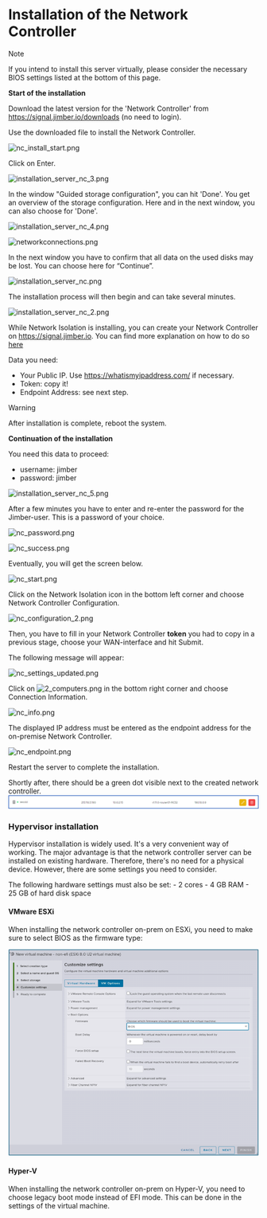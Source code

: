 # Installation of the Network Controller

> [!Note]
> If you intend to install this server virtually, please consider the necessary BIOS settings listed at the bottom of this page.


**Start of the installation**

Download the latest version for the 'Network Controller' from https://signal.jimber.io/downloads (no need to login).

Use the downloaded file to install the Network Controller. 

![nc_install_start.png](/nc_install_start.png ':size=500')

Click on Enter.

![installation_server_nc_3.png](/installation_server_nc_3.png ':size=500')

In the window "Guided storage configuration", you can hit 'Done'. You get an overview of the storage configuration. Here and in the next window, you can also choose for 'Done'. 

![installation_server_nc_4.png](/installation_server_nc_4.png ':size=500')


![networkconnections.png](/networkconnections.png ':size=500')



<!-- Then you will see a window with the message “Confirm destructive action”. This is a warning that all data on the used disks will be lost. Only in case of starting this process by mistake, you can choose here for “Continue”. -->

In the next window you have to confirm that all data on the used disks may be lost. You can choose here for “Continue”. 

![installation_server_nc.png](/installation_server_nc.png ':size=500')

The installation process will then begin and can take several minutes.

![installation_server_nc_2.png](/installation_server_nc_2.png ':size=500')

While Network Isolation is installing,  you can create your Network Controller on https://signal.jimber.io.  You can find more explanation on how to do so [here](https://docs.jimber.io/#/./devices/networkcontrollers/networkcontrollers)

Data you need:
- Your Public IP. Use https://whatismyipaddress.com/ if necessary. 
- Token: copy it!
- Endpoint Address: see next step.

> [!WARNING]
> After installation is complete, reboot the system.

**Continuation of the installation**

You need this data to proceed:
- username: jimber
- password: jimber

![installation_server_nc_5.png](/installation_server_nc_5.png ':size=500')


<!-- Now, you get the message “Welcome to Jimber NC”.

![welcome_to_jimber_nc.png](/welcome_to_jimber_nc.png ':size=500')
Choose the second option: “Configure Network Controller” and enter the name of your company. 

Attention, this data is case-sensitive.  -->

After a few minutes you have to enter and re-enter the password for the Jimber-user. This is a password of your choice.

![nc_password.png](/nc_password.png ':size=400')

![nc_success.png](/nc_success.png ':size=400')

Eventually, you will get the screen below.

![nc_start.png](/nc_start.png ':size=500')

Click on the Network Isolation icon in the bottom left corner and choose Network Controller Configuration.

![nc_configuration_2.png](/nc_configuration_2.png ':size=500')


Then, you have to fill in your Network Controller **token** you had to copy in a previous stage, choose your WAN-interface and hit Submit.

The following message will appear:

![nc_settings_updated.png](/nc_settings_updated.png ':size=400')

Click on ![2_computers.png](/2_computers.png ':size=50') in the bottom right corner and choose Connection Information.


![nc_info.png](/nc_info.png ':size=500')

The displayed IP address must be entered as the endpoint address for the on-premise Network Controller. 
 
![nc_endpoint.png](/nc_endpoint.png ':size=500')

Restart the server to complete the installation.


Shortly after, there should be a green dot visible next to the created network controller.
![success.png](success.png ':size=800')

### Hypervisor installation

Hypervisor installation is widely used. It's a very convenient way of working. The major advantage is that the network controller server can be installed on existing hardware. Therefore, there's no need for a physical device. However, there are some settings you need to consider.

The following hardware settings must also be set: 
    - 2 cores
    - 4 GB RAM
    - 25 GB of hard disk space
 
#### VMware ESXi

When installing the network controller on-prem on ESXi, you need to make sure to select BIOS as the firmware type:


![esxi_specs.png](esxi_specs.png ':size=700')


#### Hyper-V

When installing the network controller on-prem on Hyper-V, you need to choose legacy boot mode instead of EFI mode. This can be done in the settings of the virtual machine.

<!-- ##### Installing Hyper-V on a server (standard installation)

In the Server Manager, choose Add Roles and Features on the tab Manage. 

![server_manager.png](server_manager_2.png ':size=500')

In the next screen 'Before you begin' click Next.
Then you have to select the installation type. Here you can choose Role-based or feature installation. 
In the following step you have to choose the destination server, mostly that will be a server from te server pool. Choose the right server. 

Choose the Server Role Hyper-V in the next step, add the required features. That will include .Net Framework 4.8 Features, if not already installed. 
After that you can choose next until you have to confirm installation selection. By clicking on Install Hyper-V will install on your server.  
After installation a restart is required. 

##### Creating a Hyper-V server

Open the Hyper-V manager:

![hyperv_manager.png](hyperv_manager.png ':size=500')

Select the server and in the column Actions choose `New Virtual Machine`. --> 

